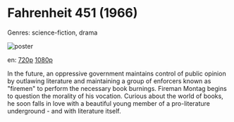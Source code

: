 # Fahrenheit 451 (1966)

Genres: science-fiction, drama

![poster](http://image.tmdb.org/t/p/w500/8iKX6dEiwcWhnrtS6OEVMnfcxua.jpg)

en:
  [720p](magnet:?xt=urn:btih:534AE4206ABB50E8B931AF96FF0474B41FA21CE6&tr=udp://glotorrents.pw:6969/announce&tr=udp://tracker.opentrackr.org:1337/announce&tr=udp://torrent.gresille.org:80/announce&tr=udp://tracker.openbittorrent.com:80&tr=udp://tracker.coppersurfer.tk:6969&tr=udp://tracker.leechers-paradise.org:6969&tr=udp://p4p.arenabg.ch:1337&tr=udp://tracker.internetwarriors.net:1337)
  [1080p](magnet:?xt=urn:btih:FC6536547173A41769D55EBD6F4E2009D89E212D&tr=udp://glotorrents.pw:6969/announce&tr=udp://tracker.opentrackr.org:1337/announce&tr=udp://torrent.gresille.org:80/announce&tr=udp://tracker.openbittorrent.com:80&tr=udp://tracker.coppersurfer.tk:6969&tr=udp://tracker.leechers-paradise.org:6969&tr=udp://p4p.arenabg.ch:1337&tr=udp://tracker.internetwarriors.net:1337)
  


In the future, an oppressive government maintains control of public opinion by outlawing literature and maintaining a group of enforcers known as "firemen" to perform the necessary book burnings. Fireman Montag begins to question the morality of his vocation. Curious about the world of books, he soon falls in love with a beautiful young member of a pro-literature underground - and with literature itself.